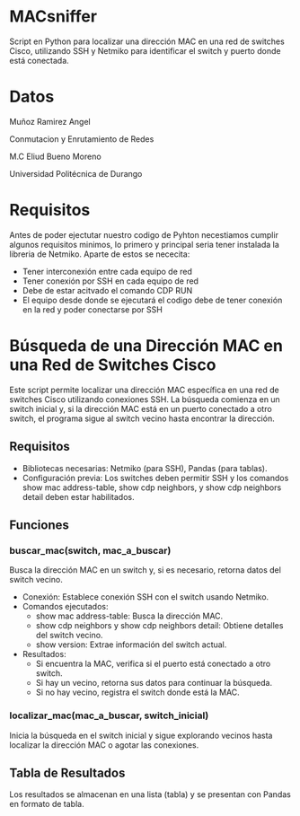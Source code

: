 # MACsniffer
Script en Python para localizar una dirección MAC en una red de switches Cisco, utilizando SSH y Netmiko para identificar el switch y puerto donde está conectada.

# Datos
Muñoz Ramirez Angel

Conmutacion y Enrutamiento de Redes

M.C Eliud Bueno Moreno

Universidad Politécnica de Durango

# Requisitos 
Antes de poder ejectutar nuestro codigo de Pyhton necestiamos cumplir algunos requisitos minimos, lo primero y principal seria tener instalada la libreria de Netmiko.
Aparte de estos se nececita:
- Tener interconexión entre cada equipo de red
- Tener conexión por SSH en cada equipo de red
- Debe de estar acitvado el comando CDP RUN
- El equipo desde donde se ejecutará el codigo debe de tener conexión en la red y poder conectarse por SSH

# Búsqueda de una Dirección MAC en una Red de Switches Cisco
Este script permite localizar una dirección MAC específica en una red de switches Cisco utilizando conexiones SSH. La búsqueda comienza en un switch inicial y, si la dirección MAC está en un puerto conectado a otro switch, el programa sigue al switch vecino hasta encontrar la dirección.

## Requisitos
- Bibliotecas necesarias: Netmiko (para SSH), Pandas (para tablas).
- Configuración previa: Los switches deben permitir SSH y los comandos show mac address-table, show cdp neighbors, y show cdp neighbors detail deben estar habilitados.

## Funciones
### buscar_mac(switch, mac_a_buscar)

Busca la dirección MAC en un switch y, si es necesario, retorna datos del switch vecino.

- Conexión: Establece conexión SSH con el switch usando Netmiko.
- Comandos ejecutados:
  - show mac address-table: Busca la dirección MAC.
  - show cdp neighbors y show cdp neighbors detail: Obtiene detalles del switch vecino.
  - show version: Extrae información del switch actual.
- Resultados:
  - Si encuentra la MAC, verifica si el puerto está conectado a otro switch.
  - Si hay un vecino, retorna sus datos para continuar la búsqueda.
  - Si no hay vecino, registra el switch donde está la MAC.

### localizar_mac(mac_a_buscar, switch_inicial)
Inicia la búsqueda en el switch inicial y sigue explorando vecinos hasta localizar la dirección MAC o agotar las conexiones.

## Tabla de Resultados
Los resultados se almacenan en una lista (tabla) y se presentan con Pandas en formato de tabla.
